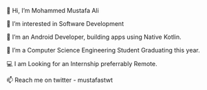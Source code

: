  👋 Hi, I’m Mohammed Mustafa Ali
 
 👀 I’m interested in Software Development
 
 🌱 I’m an Android Developer, building apps using Native Kotlin.
 
 💞️ I’m a Computer Science Engineering Student Graduating this year.
 
 💻 I am Looking for an Internship preferrably Remote.
 
 📫 Reach me on twitter - mustafastwt
 

<!---
mustafaali10/mustafaali10 is a ✨ special ✨ repository because its `README.md` (this file) appears on your GitHub profile.
You can click the Preview link to take a look at your changes.
--->
